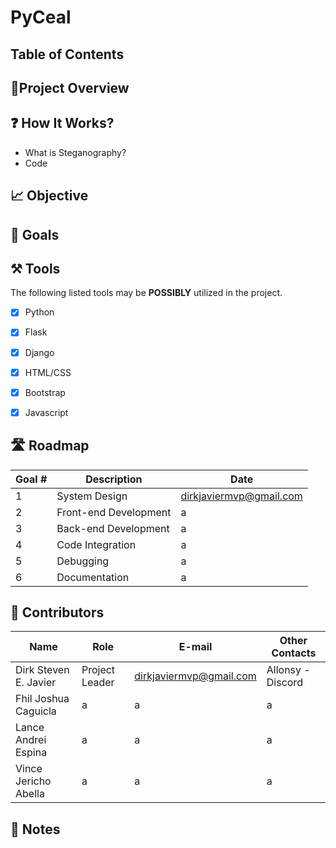# PyCeal


## Table of Contents


## 🎯Project Overview

## ❓ How It Works? 
- What is Steganography?  
- Code

## 📈 Objective



## 🥅 Goals


## ⚒️ Tools
 The following listed tools may be **POSSIBLY** utilized in the project. <br>
 
 
-[x] Python <br>
-[x] Flask
-[x] Django
-[x] HTML/CSS
-[x] Bootstrap
-[x] Javascript



## 🛣️ Roadmap

| Goal # | Description | Date 
| --- | --- | --- | 
|  1 | System Design | dirkjaviermvp@gmail.com 
|  2 | Front-end Development | a |
|  3 | Back-end Development | a | 
|  4 | Code Integration | a |
|  5 | Debugging | a |
|  6 | Documentation | a |




## 👷‍ Contributors

| Name | Role | E-mail | Other Contacts |
| --- | --- | --- | --- |
| Dirk Steven E. Javier | Project Leader | dirkjaviermvp@gmail.com | Allonsy -Discord |
| Fhil Joshua Caguicla | a | a | a |
| Lance Andrei Espina | a | a | a |
| Vince Jericho Abella | a | a | a |

## 📝 Notes
